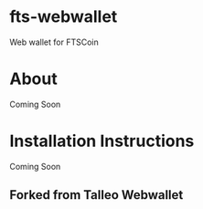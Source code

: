 # fts-webwallet
Web wallet for FTSCoin

# About

Coming Soon

# Installation Instructions

Coming Soon

## Forked from Talleo Webwallet

